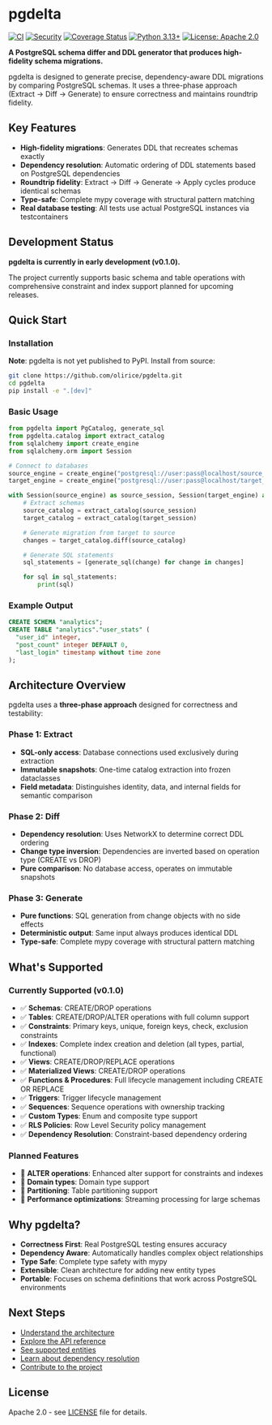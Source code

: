 # pgdelta

[![CI](https://github.com/olirice/pgdelta/workflows/CI/badge.svg)](https://github.com/olirice/pgdelta/actions/workflows/ci.yml)
[![Security](https://github.com/olirice/pgdelta/workflows/Security%20&%20Dependencies/badge.svg)](https://github.com/olirice/pgdelta/actions/workflows/security.yml)
[![Coverage Status](https://coveralls.io/repos/github/olirice/pgdelta/badge.svg?branch=master)](https://coveralls.io/github/olirice/pgdelta?branch=master)
[![Python 3.13+](https://img.shields.io/badge/python-3.13+-blue.svg)](https://www.python.org/downloads/)
[![License: Apache 2.0](https://img.shields.io/badge/License-Apache_2.0-blue.svg)](https://opensource.org/licenses/Apache-2.0)

**A PostgreSQL schema differ and DDL generator that produces high-fidelity schema migrations.**

pgdelta is designed to generate precise, dependency-aware DDL migrations by comparing PostgreSQL schemas. It uses a three-phase approach (Extract → Diff → Generate) to ensure correctness and maintains roundtrip fidelity.

## Key Features

- **High-fidelity migrations**: Generates DDL that recreates schemas exactly
- **Dependency resolution**: Automatic ordering of DDL statements based on PostgreSQL dependencies
- **Roundtrip fidelity**: Extract → Diff → Generate → Apply cycles produce identical schemas
- **Type-safe**: Complete mypy coverage with structural pattern matching
- **Real database testing**: All tests use actual PostgreSQL instances via testcontainers

## Development Status

**pgdelta is currently in early development (v0.1.0).**

The project currently supports basic schema and table operations with comprehensive constraint and index support planned for upcoming releases.

## Quick Start

### Installation

**Note**: pgdelta is not yet published to PyPI. Install from source:

```bash
git clone https://github.com/olirice/pgdelta.git
cd pgdelta
pip install -e ".[dev]"
```

### Basic Usage

```python
from pgdelta import PgCatalog, generate_sql
from pgdelta.catalog import extract_catalog
from sqlalchemy import create_engine
from sqlalchemy.orm import Session

# Connect to databases
source_engine = create_engine("postgresql://user:pass@localhost/source_db")
target_engine = create_engine("postgresql://user:pass@localhost/target_db")

with Session(source_engine) as source_session, Session(target_engine) as target_session:
    # Extract schemas
    source_catalog = extract_catalog(source_session)
    target_catalog = extract_catalog(target_session)

    # Generate migration from target to source
    changes = target_catalog.diff(source_catalog)

    # Generate SQL statements
    sql_statements = [generate_sql(change) for change in changes]

    for sql in sql_statements:
        print(sql)
```

### Example Output

```sql
CREATE SCHEMA "analytics";
CREATE TABLE "analytics"."user_stats" (
  "user_id" integer,
  "post_count" integer DEFAULT 0,
  "last_login" timestamp without time zone
);
```

## Architecture Overview

pgdelta uses a **three-phase approach** designed for correctness and testability:

### Phase 1: Extract
- **SQL-only access**: Database connections used exclusively during extraction
- **Immutable snapshots**: One-time catalog extraction into frozen dataclasses
- **Field metadata**: Distinguishes identity, data, and internal fields for semantic comparison

### Phase 2: Diff
- **Dependency resolution**: Uses NetworkX to determine correct DDL ordering
- **Change type inversion**: Dependencies are inverted based on operation type (CREATE vs DROP)
- **Pure comparison**: No database access, operates on immutable snapshots

### Phase 3: Generate
- **Pure functions**: SQL generation from change objects with no side effects
- **Deterministic output**: Same input always produces identical DDL
- **Type-safe**: Complete mypy coverage with structural pattern matching

## What's Supported

### Currently Supported (v0.1.0)
- ✅ **Schemas**: CREATE/DROP operations
- ✅ **Tables**: CREATE/DROP/ALTER operations with full column support
- ✅ **Constraints**: Primary keys, unique, foreign keys, check, exclusion constraints
- ✅ **Indexes**: Complete index creation and deletion (all types, partial, functional)
- ✅ **Views**: CREATE/DROP/REPLACE operations
- ✅ **Materialized Views**: CREATE/DROP operations
- ✅ **Functions & Procedures**: Full lifecycle management including CREATE OR REPLACE
- ✅ **Triggers**: Trigger lifecycle management
- ✅ **Sequences**: Sequence operations with ownership tracking
- ✅ **Custom Types**: Enum and composite type support
- ✅ **RLS Policies**: Row Level Security policy management
- ✅ **Dependency Resolution**: Constraint-based dependency ordering

### Planned Features
- 🔄 **ALTER operations**: Enhanced alter support for constraints and indexes
- 🔄 **Domain types**: Domain type support
- 🔄 **Partitioning**: Table partitioning support
- 🔄 **Performance optimizations**: Streaming processing for large schemas

## Why pgdelta?

- **Correctness First**: Real PostgreSQL testing ensures accuracy
- **Dependency Aware**: Automatically handles complex object relationships
- **Type Safe**: Complete type safety with mypy
- **Extensible**: Clean architecture for adding new entity types
- **Portable**: Focuses on schema definitions that work across PostgreSQL environments

## Next Steps

- [Understand the architecture](architecture.md)
- [Explore the API reference](api/python.md)
- [See supported entities](entities/overview.md)
- [Learn about dependency resolution](dependency-resolution.md)
- [Contribute to the project](contributing/setup.md)

## License

Apache 2.0 - see [LICENSE](https://github.com/olirice/pgdelta/blob/master/LICENSE) file for details.